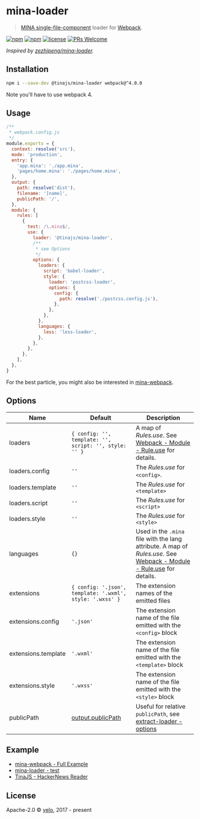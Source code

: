 # mina-loader

> [MINA single-file-component](https://tinajs.github.io/tina/#/guide/package-management-and-build-tools) loader for [Webpack](https://webpack.js.org/).

[![npm](https://img.shields.io/npm/v/@tinajs/mina-loader.svg?style=flat-square)](https://www.npmjs.com/package/@tinajs/mina-loader)
[![npm](https://img.shields.io/npm/dw/@tinajs/mina-loader.svg?style=flat-square)](https://www.npmjs.com/package/@tinajs/mina-loader)
[![license](https://img.shields.io/npm/l/@tinajs/mina-loader.svg?style=flat-square)](./LICENSE)
[![PRs Welcome](https://img.shields.io/badge/PRs-welcome-brightgreen.svg?style=flat-square)](http://makeapullrequest.com)

_Inspired by [zezhipeng/mina-loader](https://github.com/zezhipeng/mina-loader)._

## Installation

```bash
npm i --save-dev @tinajs/mina-loader webpack@^4.0.0
```

Note you'll have to use webpack 4.

## Usage

```javascript
/**
 * webpack.config.js
 */
module.exports = {
  context: resolve('src'),
  mode: 'production',
  entry: {
    'app.mina': './app.mina',
    'pages/home.mina': './pages/home.mina',
  },
  output: {
    path: resolve('dist'),
    filename: '[name]',
    publicPath: '/',
  },
  module: {
    rules: [
      {
        test: /\.mina$/,
        use: {
          loader: '@tinajs/mina-loader',
          /**
           * see Options
           */
          options: {
            loaders: {
              script: 'babel-loader',
              style: {
                loader: 'postcss-loader',
                options: {
                  config: {
                    path: resolve('./postcss.config.js'),
                  },
                },
              },
            },
            languages: {
              less: 'less-loader',
            },
          },
        },
      },
    ],
  },
}
```

For the best particle, you might also be interested in [mina-webpack](https://github.com/tinajs/mina-webpack/).

## Options

| Name                | Default                                                                             | Description                                                                                                                                                                   |
| ------------------- | ----------------------------------------------------------------------------------- | ----------------------------------------------------------------------------------------------------------------------------------------------------------------------------- |
| loaders             | `{ config: '', template: '', script: '', style: '' }`                               | A map of _Rules.use_. See [Webpack - Module - Rule.use](https://webpack.js.org/configuration/module/#rule-use) for details.                                                   |
| loaders.config      | `''`                                                                                | The _Rules.use_ for `<config>`.                                                                                                                                               |
| loaders.template    | `''`                                                                                | The _Rules.use_ for `<template>`                                                                                                                                              |
| loaders.script      | `''`                                                                                | The _Rules.use_ for `<script>`                                                                                                                                                |
| loaders.style       | `''`                                                                                | The _Rules.use_ for `<style>`                                                                                                                                                 |
| languages           | `{}`                                                                                | Used in the `.mina` file with the lang attribute. A map of _Rules.use_. See [Webpack - Module - Rule.use](https://webpack.js.org/configuration/module/#rule-use) for details. |
| extensions          | `{ config: '.json', template: '.wxml', style: '.wxss' }`                            | The extension names of the emitted files                                                                                                                                      |
| extensions.config   | `'.json'`                                                                           | The extension name of the file emitted with the `<config>` block                                                                                                              |
| extensions.template | `'.wxml'`                                                                           | The extension name of the file emitted with the `<template>` block                                                                                                            |
| extensions.style    | `'.wxss'`                                                                           | The extension name of the file emitted with the `<style>` block                                                                                                               |
| publicPath          | [output.publicPath](https://webpack.js.org/configuration/output/#output-publicpath) | Useful for relative `publicPath`, see [extract-loader - options](https://github.com/peerigon/extract-loader#options)                                                          |

## Example

- [mina-webpack - Full Example](https://github.com/tinajs/mina-webpack/tree/master/example)
- [mina-loader - test](https://github.com/tinajs/mina-webpack/tree/master/packages/mina-loader/test)
- [TinaJS - HackerNews Reader](https://github.com/tinajs/tina-hackernews)

## License

Apache-2.0 &copy; [yelo](https://github.com/imyelo), 2017 - present
